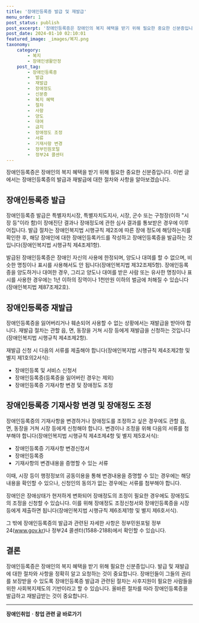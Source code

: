 ```yaml
---
title: '장애인등록증 발급 및 재발급'
menu_order: 1
post_status: publish
post_excerpt: '장애인등록증은 장애인의 복지 혜택을 받기 위해 필요한 중요한 신분증입니다. 이번 글에서는 장애인등록증의 발급과 재발급에 대한 절차와 사항을 알아보겠습니다.'
post_date: 2024-01-10 02:10:01
featured_image: _images/복지.png
taxonomy:
    category:
        - 복지
        - 장애인생활안정
    post_tag:
        - 장애인등록증
        -  발급
        -  재발급
        -  장애정도
        -  신분증
        -  복지 혜택
        -  절차
        -  사항
        -  양도
        -  대여
        -  금지
        -  장애정도 조정
        -  서류
        -  기재사항 변경
        -  정부민원포털
        -  정부24 콜센터
---
```



장애인등록증은 장애인의 복지 혜택을 받기 위해 필요한 중요한 신분증입니다. 이번 글에서는 장애인등록증의 발급과 재발급에 대한 절차와 사항을 알아보겠습니다.
 
## 장애인등록증 발급

장애인등록증 발급은 특별자치시장, 특별자치도지사, 시장, 군수 또는 구청장(이하 "시장 등"이라 함)이 장애진단 결과나 장애정도에 관한 심사 결과를 통보받은 경우에 이루어집니다. 발급 절차는 장애인복지법 시행규칙 제2조에 따른 장애 정도에 해당하는지를 확인한 후, 해당 장애인에 대한 장애인등록카드를 작성하고 장애인등록증을 발급하는 것입니다(장애인복지법 시행규칙 제4조제1항).

발급된 장애인등록증은 장애인 자신의 사용에 한정되며, 양도나 대여를 할 수 없으며, 비슷한 명칭이나 표시를 사용해서도 안 됩니다(장애인복지법 제32조제5항). 장애인등록증을 양도하거나 대여한 경우, 그리고 양도나 대여를 받은 사람 또는 유사한 명칭이나 표시를 사용한 경우에는 1년 이하의 징역이나 1천만원 이하의 벌금에 처해질 수 있습니다(장애인복지법 제87조제2호).

## 장애인등록증 재발급

장애인등록증을 잃어버리거나 훼손되어 사용할 수 없는 상황에서는 재발급을 받아야 합니다. 재발급 절차는 관할 읍, 면, 동장을 거쳐 시장 등에게 재발급을 신청하는 것입니다(장애인복지법 시행규칙 제4조제2항).

재발급 신청 시 다음의 서류를 제출해야 합니다(장애인복지법 시행규칙 제4조제2항 및 별지 제1호의2서식):

- 장애인등록 및 서비스 신청서
- 장애인등록증(등록증을 잃어버린 경우는 제외)
- 장애인등록증 기재사항 변경 및 장애정도 조정

## 장애인등록증 기재사항 변경 및 장애정도 조정

장애인등록증의 기재사항을 변경하거나 장애정도를 조정하고 싶은 경우에도 관할 읍, 면, 동장을 거쳐 시장 등에게 신청해야 합니다. 변경이나 조정을 위해 다음의 서류를 첨부해야 합니다(장애인복지법 시행규칙 제4조제4항 및 별지 제5호서식):

- 장애인등록증 기재사항 변경신청서
- 장애인등록증
- 기재사항의 변경내용을 증명할 수 있는 서류

이때, 시장 등이 행정정보의 공동이용을 통해 변경내용을 증명할 수 있는 경우에는 해당 내용을 확인할 수 있으나, 신청인의 동의가 없는 경우에는 서류를 첨부해야 합니다.

장애인은 장애상태가 현저하게 변화되어 장애정도의 조정이 필요한 경우에도 장애정도의 조정을 신청할 수 있습니다. 이를 위해 장애정도 조정신청서와 장애인등록증을 시장 등에게 제출하면 됩니다(장애인복지법 시행규칙 제6조제1항 및 별지 제6호서식).

그 밖에 장애인등록증의 발급과 관련된 자세한 사항은 정부민원포털 정부24(www.gov.kr)나 정부24 콜센터(1588-2188)에서 확인할 수 있습니다.

## 결론

장애인등록증은 장애인의 복지 혜택을 받기 위해 필요한 신분증입니다. 발급 및 재발급에 대한 절차와 사항을 정확히 알고 요청하는 것이 중요합니다. 장애인들이 그들의 권리를 보장받을 수 있도록 장애인등록증 발급과 관련된 절차는 사후지원이 필요한 사람들을 위한 사회복지제도의 기반이라고 할 수 있습니다. 올바른 절차를 따라 장애인등록증을 발급하고 재발급받는 것이 중요합니다.
<!-- wp:separator -->
<hr class="wp-block-separator has-alpha-channel-opacity"/>
<!-- /wp:separator -->

<!-- wp:group {"backgroundColor":"base","layout":{"type":"constrained"}} -->
<div class="wp-block-group has-base-background-color has-background"><!-- wp:paragraph {"align":"center","fontSize":"medium"} -->
<p class="has-text-align-center has-large-font-size"><strong>장애인취업ㆍ창업 관련 글 바로가기</strong></p>
<!-- /wp:paragraph -->


<!-- wp:latest-posts
{"categories":[{"id":12749,"count":19,"description":"","link":"https://uknowlaw.com/category/%ec%9e%a5%ec%95%a0%ec%9d%b8%ec%b7%a8%ec%97%85%e3%86%8d%ec%b0%bd%ec%97%85/","name":"장애인취업ㆍ창업","slug":"장애인취업ㆍ창업","taxonomy":"category","parent":0,"meta":[],"_links":{"self":[{"href":"https://uknowlaw.com/wp-json/wp/v2/categories/12749"}],"collection":[{"href":"https://uknowlaw.com/wp-json/wp/v2/categories"}],"about":[{"href":"https://uknowlaw.com/wp-json/wp/v2/taxonomies/category"}],"wp:post_type":[{"href":"https://uknowlaw.com/wp-json/wp/v2/posts?categories=12749"}],"curies":[{"name":"wp","href":"https://api.w.org/{rel}","templated":true}]}}],"postsToShow":100,"excerptLength":28,"postLayout":"grid","columns":2,"featuredImageAlign":"left","featuredImageSizeSlug":"large","fontSize":"small"} /--></div>
<!-- /wp:group -->